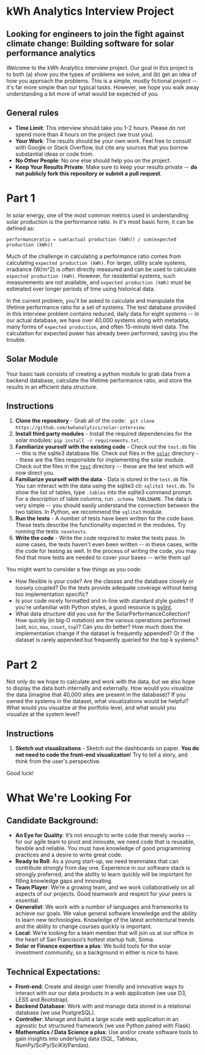#  kWh Analytics Interview Project
## Looking for engineers to join the fight against climate change: Building software for solar performance analytics

Welcome to the kWh Analytics interview project. Our goal in this project is to both (a) show you the types of problems we solve, and (b) get an idea of how you approach the problems. This is a simple, mostly fictional project -- it's far more simple than our typical tasks. However, we hope you walk away understanding a bit more of what would be expected of you.

## General rules

-  **Time Limit**: This interview should take you 1-2 hours. Please do not spend more than 4 hours on the project (we trust you). 
-  **Your Work**: The results should be your own work. Feel free to consult with Google or Stack Overflow, but cite any sources that you borrow substantial ideas or code from.
-  **No Other People**: No one else should help you on the project.
-  **Keep Your Results Private**: Make sure to keep your results private -- **do not publicly fork this repository or submit a pull request**.

# Part 1

In solar energy, one of the most common metrics used in understanding solar production is the performance ratio. In it's most basic form, it can be defined as:

```
performanceratio = sum(actual production (kWh)) / sum(expected production (kWh))
```

Much of the challenge in calculating a performance ratio comes from calculating `expected production (kWh)`. For larger, utility scale systems, irradiance (W/m^2) is often directly measured and can be used to calculate `expected production (kWh)`. However, for residential systems, such measurements are not available, and `expected production (kWh)` must be estimated over longer periods of time using historical data.

In the current problem, you'll be asked to calculate and manipulate the lifetime performance ratio for a set of systems. The test database provided in this interview problem contains reduced, daily data for eight systems -- in our actual database, we have over 40,000 systems along with metadata, many forms of `expected production`, and often 15-minute level data. The calculation for expected power has already been performed, saving you the trouble.

## Solar Module

Your basic task consists of creating a python module to grab data from a backend database, calculate the lifetime performance ratio, and store the results in an efficient data structure.


## Instructions

1.  **Clone the repository** - Grab all of the code: ` git clone https://github.com/kwhanalytics/solar-interview`.
2.  **Install third party modules** - Install the required dependencies for the solar modules: `pip install -r requirements.txt`.
3.  **Familiarize yourself with the existing code** - Check out the `test.db` file -- this is the sqlite3 database file. Check out files in the [`solar`](https://github.com/kwhanalytics/solar-interview/tree/master/solar) directory -- these are the files responsible for implementing the solar module. Check out the files in the [`test`](https://github.com/kwhanalytics/solar-interview/tree/master/test) directory -- these are the test which will now direct you.
4.  **Familiarize yourself with the data** - Data is stored in the `test.db` file. You can interact with the data using the sqlite3 cli: `sqlite3 test.db`. To show the list of tables, type `.tables` into the sqlite3 command prompt. For a description of table columns, run `.schema TABLENAME`. The data is very simple -- you should easily understand the connection between the two tables. In Python, we recommend the `sqlite3` module.
5.  **Run the tests** - A number of tests have been written for the code base. These tests describe the functionality expected in the modules. Try running the tests: `nosetests`.
6.  **Write the code** - Write the code required to make the tests pass. In some cases, the tests haven't even been written -- in these cases, write the code for testing as well. In the process of writing the code, you may find that more tests are needed to cover your bases -- write them up!

You might want to consider a few things as you code:

-  How flexible is your code? Are the classes and the database closely or loosely coupled? Do the tests provide adequate coverage without being too implementation specific?
-  Is your code nicely formatted and in-line with standard style guides? If you're unfamiliar with Python styles, a good resource is [pylint](http://www.pylint.org/).
-  What data structure did you use for the SolarPerformanceCollection? How quickly (in big-O notation) are the various operations performed (`add`, `min`, `max`, `count`, `top`)? Can you do better? How much does the implementation change if the dataset is frequently appended? Or if the dataset is rarely appended but frequently queried for the top k systems?

# Part 2

Not only do we hope to calculate and work with the data, but we also hope to display the data both internally and externally. How would you visualize the data (imagine that 40,000 sites are present in the database)? If you owned the systems in the dataset, what visualizations would be helpful? What would you visualize at the portfolio level, and what would you visualize at the system level?

## Instructions

1) **Sketch out visualizations** - Sketch out the dashboards on paper. __You do not need to code the front-end visualization__! Try to tell a story, and think from the user's perspective.


Good luck!

# What We're Looking For

## Candidate Background:

-  **An Eye for Quality**: It’s not enough to write code that merely works -- for our agile team to pivot and innovate, we need code that is reusable, flexible and reliable. You must have knowledge of good programming practices and a desire to write great code.
-  **Ready to Roll**: As a young start-up, we need teammates that can contribute strongly from day one. Experience in our software stack is strongly preferred, and the ability to learn quickly will be important for filling knowledge gaps and innovating. 
-  **Team Player**: We’re a growing team, and we work collaboratively on all aspects of our projects. Good teamwork and respect for your peers is essential. 
-  **Generalist**: We work with a number of languages and frameworks to achieve our goals. We value general software knowledge and the ability to learn new technologies. Knowledge of the latest architectural trends and the ability to change courses quickly is important.
-  **Local**: We’re looking for a team member that will join us at our office in the heart of San Francisco’s hottest startup hub, Soma. 
-  **Solar or Finance expertise a plus**: We build tools for the solar investment community, so a background in either is nice to have.

## Technical Expectations:

-  **Front-end**: Create and design user friendly and innovative ways to interact with our our data products in a web application (we use D3, LESS and Bootstrap).
-  **Backend Database**: Work with and manage data stored in a relational database (we use PostgreSQL).
-  **Controller**: Manage and build a large scale web application in an agnostic but structured framework (we use Python paired with Flask).
-  **Mathematics / Data Science a plus**: Use and/or create software tools to gain insights into underlying data (SQL, Tableau, NumPy/SciPy/SciKit/Pandas).

